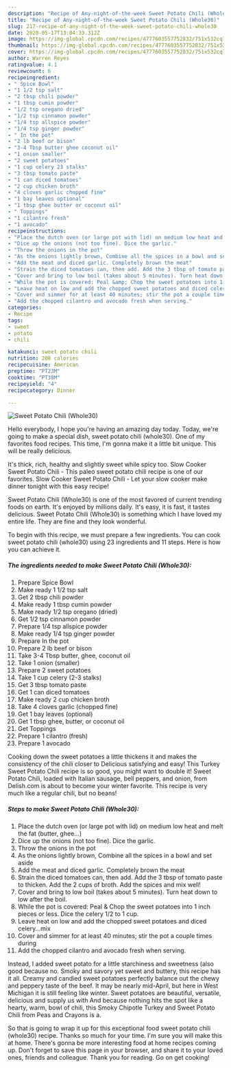 ```yaml
---
description: "Recipe of Any-night-of-the-week Sweet Potato Chili (Whole30)"
title: "Recipe of Any-night-of-the-week Sweet Potato Chili (Whole30)"
slug: 217-recipe-of-any-night-of-the-week-sweet-potato-chili-whole30
date: 2020-05-17T13:04:33.312Z
image: https://img-global.cpcdn.com/recipes/4777603557752832/751x532cq70/sweet-potato-chili-whole30-recipe-main-photo.jpg
thumbnail: https://img-global.cpcdn.com/recipes/4777603557752832/751x532cq70/sweet-potato-chili-whole30-recipe-main-photo.jpg
cover: https://img-global.cpcdn.com/recipes/4777603557752832/751x532cq70/sweet-potato-chili-whole30-recipe-main-photo.jpg
author: Warren Reyes
ratingvalue: 4.1
reviewcount: 6
recipeingredient:
- " Spice Bowl"
- "1 1/2 tsp salt"
- "2 tbsp chili powder"
- "1 tbsp cumin powder"
- "1/2 tsp oregano dried"
- "1/2 tsp cinnamon powder"
- "1/4 tsp allspice powder"
- "1/4 tsp ginger powder"
- " In the pot"
- "2 lb beef or bison"
- "3-4 Tbsp butter ghee coconut oil"
- "1 onion smaller"
- "2 sweet potatoes"
- "1 cup celery 23 stalks"
- "3 tbsp tomato paste"
- "1 can diced tomatoes"
- "2 cup chicken broth"
- "4 cloves garlic chopped fine"
- "1 bay leaves optional"
- "1 tbsp ghee butter or coconut oil"
- " Toppings"
- "1 cilantro fresh"
- "1 avocado"
recipeinstructions:
- "Place the dutch oven (or large pot with lid) on medium low heat and melt the fat (butter, ghee...)"
- "Dice up the onions (not too fine). Dice the garlic."
- "Throw the onions in the pot"
- "As the onions lightly brown, Combine all the spices in a bowl and set aside"
- "Add the meat and diced garlic. Completely brown the meat"
- "Strain the diced tomatoes can, then add. Add the 3 tbsp of tomato paste to thicken. Add the 2 cups of broth. Add the spices and mix well!"
- "Cover and bring to low boil (takes about 5 minutes). Turn heat down to low after the boil."
- "While the pot is covered: Peal &amp; Chop the sweet potatoes into 1 inch pieces or less. Dice the celery 1/2 to 1 cup."
- "Leave heat on low and add the chopped sweet potatoes and diced celery...mix"
- "Cover and simmer for at least 40 minutes; stir the pot a couple times during"
- "Add the chopped cilantro and avocado fresh when serving."
categories:
- Recipe
tags:
- sweet
- potato
- chili

katakunci: sweet potato chili 
nutrition: 208 calories
recipecuisine: American
preptime: "PT23M"
cooktime: "PT38M"
recipeyield: "4"
recipecategory: Dinner

---
```



![Sweet Potato Chili (Whole30)](https://img-global.cpcdn.com/recipes/4777603557752832/751x532cq70/sweet-potato-chili-whole30-recipe-main-photo.jpg)

Hello everybody, I hope you're having an amazing day today. Today, we're going to make a special dish, sweet potato chili (whole30). One of my favorites food recipes. This time, I'm gonna make it a little bit unique. This will be really delicious.

It&#39;s thick, rich, healthy and slightly sweet while spicy too. Slow Cooker Sweet Potato Chili - This paleo sweet potato chili recipe is one of our favorites. Slow Cooker Sweet Potato Chili - Let your slow cooker make dinner tonight with this easy recipe!

Sweet Potato Chili (Whole30) is one of the most favored of current trending foods on earth. It's enjoyed by millions daily. It's easy, it is fast, it tastes delicious. Sweet Potato Chili (Whole30) is something which I have loved my entire life. They are fine and they look wonderful.


To begin with this recipe, we must prepare a few ingredients. You can cook sweet potato chili (whole30) using 23 ingredients and 11 steps. Here is how you can achieve it.

##### The ingredients needed to make Sweet Potato Chili (Whole30):

1. Prepare  Spice Bowl
1. Make ready 1 1/2 tsp salt
1. Get 2 tbsp chili powder
1. Make ready 1 tbsp cumin powder
1. Make ready 1/2 tsp oregano (dried)
1. Get 1/2 tsp cinnamon powder
1. Prepare 1/4 tsp allspice powder
1. Make ready 1/4 tsp ginger powder
1. Prepare  In the pot
1. Prepare 2 lb beef or bison
1. Take 3-4 Tbsp butter, ghee, coconut oil
1. Take 1 onion (smaller)
1. Prepare 2 sweet potatoes
1. Take 1 cup celery (2-3 stalks)
1. Get 3 tbsp tomato paste
1. Get 1 can diced tomatoes
1. Make ready 2 cup chicken broth
1. Take 4 cloves garlic (chopped fine)
1. Get 1 bay leaves (optional)
1. Get 1 tbsp ghee, butter, or coconut oil
1. Get  Toppings
1. Prepare 1 cilantro (fresh)
1. Prepare 1 avocado


Cooking down the sweet potatoes a little thickens it and makes the consistency of the chili closer to Delicious satisfying and easy! This Turkey Sweet Potato Chili recipe is so good, you might want to double it! Sweet Potato Chili, loaded with Italian sausage, bell peppers, and onion, from Delish.com is about to become your winter favorite. This recipe is very much like a regular chili, but no beans! 

##### Steps to make Sweet Potato Chili (Whole30):

1. Place the dutch oven (or large pot with lid) on medium low heat and melt the fat (butter, ghee...)
1. Dice up the onions (not too fine). Dice the garlic.
1. Throw the onions in the pot
1. As the onions lightly brown, Combine all the spices in a bowl and set aside
1. Add the meat and diced garlic. Completely brown the meat
1. Strain the diced tomatoes can, then add. Add the 3 tbsp of tomato paste to thicken. Add the 2 cups of broth. Add the spices and mix well!
1. Cover and bring to low boil (takes about 5 minutes). Turn heat down to low after the boil.
1. While the pot is covered: Peal &amp; Chop the sweet potatoes into 1 inch pieces or less. Dice the celery 1/2 to 1 cup.
1. Leave heat on low and add the chopped sweet potatoes and diced celery...mix
1. Cover and simmer for at least 40 minutes; stir the pot a couple times during
1. Add the chopped cilantro and avocado fresh when serving.


Instead, I added sweet potato for a little starchiness and sweetness (also good because no. Smoky and savory yet sweet and buttery, this recipe has it all. Creamy and candied sweet potatoes perfectly balance out the chewy and peppery taste of the beef. It may be nearly mid-April, but here in West Michigan it is still feeling like winter. Sweet potatoes are beautiful, versatile, delicious and supply us with And because nothing hits the spot like a hearty, warm, bowl of chili, this Smoky Chipotle Turkey and Sweet Potato Chili from Peas and Crayons is a. 

So that is going to wrap it up for this exceptional food sweet potato chili (whole30) recipe. Thanks so much for your time. I'm sure you will make this at home. There's gonna be more interesting food at home recipes coming up. Don't forget to save this page in your browser, and share it to your loved ones, friends and colleague. Thank you for reading. Go on get cooking!
